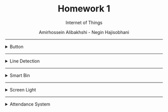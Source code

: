 <div align="center">
  
# Homework 1
 
Internet of Things
 
Amirhossein Alibakhshi - Negin Hajisobhani
 
</div>

---

<details>
 <summary>Button</summary>
 
<br/>
 
 [💻 Code](https://github.com/amir78729/iot-hw1/blob/main/07.%20Button/Button/Button.ino)
 
 🖼️ Image: 
 
 <br/>
 
 <img src="https://github.com/amir78729/iot-hw1/blob/main/07.%20Button/Button/button.jpg" alt="alt" width="100%">
 
</details>

---

<details>
 <summary>Line Detection</summary>
 
<br/>
 
 part 1
 
 [💻 Code](https://github.com/amir78729/iot-hw1/blob/main/08.%20Line%20Detection/Part%201/Line_Detection/Line_Detection.ino)
 
 🖼️ Image: 
 
 <br/>
 
 <img src="https://github.com/amir78729/iot-hw1/blob/main/08.%20Line%20Detection/Part%201/Line_Detection/line%20detection%201.jpg" alt="alt" width="100%">
 
 ---
 
 part 2
 
 [💻 Code](https://github.com/amir78729/iot-hw1/blob/main/08.%20Line%20Detection/Part%202/Line_Detection/Line_Detection.ino)
 
 🖼️ Image: 
 
 <br/>
 
 <img src="https://github.com/amir78729/iot-hw1/blob/main/08.%20Line%20Detection/Part%202/Line_Detection/line%20detection%202.jpg" alt="alt" width="100%">
 
 
</details>

---

<details>
 <summary>Smart Bin</summary>
 
<br/>
 
 [💻 Code](https://github.com/amir78729/iot-hw1/blob/main/09.%20smart%20bin/smart_bin/smart%20bin.ino)
 
 🖼️ Image: 
 
 <br/>
 
 <img src="https://github.com/amir78729/iot-hw1/blob/main/09.%20smart%20bin/smart_bin/smart%20bin.jpg" alt="alt" width="100%">
 
</details>


---

<details>
 <summary>Screen Light</summary>
 
<br/>
 
 [💻 Code](https://github.com/amir78729/iot-hw1/blob/main/10.%20screen%20Light/screen_Light/screen%20light.ino)
 
 🖼️ Image: 
 
 <br/>
 
 <img src="https://github.com/amir78729/iot-hw1/blob/main/10.%20screen%20Light/screen_Light/screen%20light.jpg" alt="alt" width="100%">
 
</details>

---

<details>
 <summary>Attendance System</summary>
 
<br/>
 
 [💻 Code](https://github.com/amir78729/iot-hw1/blob/main/11.%20attendance%20system/attendence_system/attendence_system.ino)
 
 🖼️ Image: 
 
 <br/>
 
 <img src="https://github.com/amir78729/iot-hw1/blob/main/11.%20attendance%20system/attendence_system/attendance%20system.jpg" alt="alt" width="100%">
 
</details>

